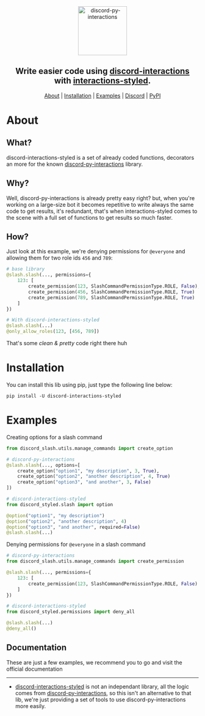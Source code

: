 <div align="center">
    <a><img src="https://cdn.discordapp.com/attachments/875651719088984125/875884861926285364/logo.gif" alt="discord-py-interactions" height="128"></a>
    <h2>Write easier code using <a href="https://github.com/discord-py-interactions/discord-py-interactions">discord-interactions</a> with <a href="https://github.com/discord-interactions-styled/discord-interactions-styled">interactions-styled</a>.</h2>
</div>

<p align="center">
    <a href="#about">About</a> |
    <a href="#installation">Installation</a> |
    <a href="#examples">Examples</a> |
    <a href="https://discord.gg/kNYjuz2Jjv">Discord</a> |
    <a href="">PyPI</a>
</p>

# About
## What?
discord-interactions-styled is a set of already coded functions, decorators an more for the known <a href="https://github.com/discord-py-interactions/discord-py-interactions">discord-py-interactions</a> library.

## Why?
Well, discord-py-interactions is already pretty easy right? but, when you're working on a large-size bot it becomes repetitive to write always the same code to get results, it's redundant, that's when interactions-styled comes to the scene with a full set of functions to get results so much faster.

## How?
Just look at this example, we're denying permissions for `@everyone` and allowing them for two role ids `456` and `789`:
```py
# base library
@slash.slash(..., permissions={
    123: [
        create_permission(123, SlashCommandPermissionType.ROLE, False),
        create_permission(456, SlashCommandPermissionType.ROLE, True)
        create_permission(789, SlashCommandPermissionType.ROLE, True)
    ]
})

# With discord-interactions-styled
@slash.slash(...)
@only_allow_roles(123, [456, 789])

```
That's some *clean & pretty* code right there huh

# Installation
You can install this lib using pip, just type the following line below:

`pip install -U discord-interactions-styled`

# Examples
Creating options for a slash command
```py
from discord_slash.utils.manage_commands import create_option

# discord-py-interactions
@slash.slash(..., options=[
    create_option("option1", "my description", 3, True),
    create_option("option2", "another description", 4, True)
    create_option("option3", "and another", 3, False)
])

# discord-interactions-styled
from discord_styled.slash import option

@option("option1", "my description")
@option("option2", "another description", 4)
@option("option3", "and another", required=False)
@slash.slash(...)

```

Denying permissions for `@everyone` in a slash command
```py
# discord-py-interactions
from discord_slash.utils.manage_commands import create_permission

@slash.slash(..., permissions={
    123: [
        create_permission(123, SlashCommandPermissionType.ROLE, False)
    ]
})

# discord-interactions-styled
from discord_styled.permissions import deny_all

@slash.slash(...)
@deny_all()
```

## Documentation
These are just a few examples, we recommend you to go and visit the official documentation

--------

- <a href="https://github.com/discord-interactions-styled/discord-interactions-styled">discord-interactions-styled</a> is not an independant library, all the logic comes from <a href="https://github.com/discord-py-interactions/discord-py-interactions">discord-py-interactions</a>, so this isn't an alternative to that lib, we're just providing a set of tools to use discord-py-interactions more easily.